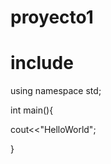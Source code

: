 # proyecto1
# include <iostream>
using namespace std;  
  
 int main(){
 
 
 cout<<"HelloWorld";
 
 
 
 
 
 
 
 
 
 
 }
